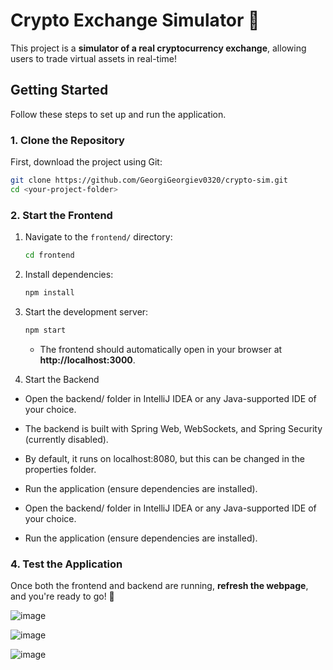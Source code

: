 # Crypto Exchange Simulator 🚀

This project is a **simulator of a real cryptocurrency exchange**, allowing users to trade virtual assets in real-time!  

## Getting Started  

Follow these steps to set up and run the application.

### 1. Clone the Repository  

First, download the project using Git:

```sh
git clone https://github.com/GeorgiGeorgiev0320/crypto-sim.git
cd <your-project-folder>
```

### 2. Start the Frontend  

1. Navigate to the `frontend/` directory:
   ```sh
   cd frontend
   ```
2. Install dependencies:
   ```sh
   npm install
   ```
3. Start the development server:
   ```sh
   npm start
   ```  
   - The frontend should automatically open in your browser at **http://localhost:3000**.  

3. Start the Backend

- Open the backend/ folder in IntelliJ IDEA or any Java-supported IDE of your choice.

- The backend is built with Spring Web, WebSockets, and Spring Security (currently disabled).

- By default, it runs on localhost:8080, but this can be changed in the properties folder.

- Run the application (ensure dependencies are installed).

- Open the backend/ folder in IntelliJ IDEA or any Java-supported IDE of your choice.

- Run the application (ensure dependencies are installed).

### 4. Test the Application  

Once both the frontend and backend are running, **refresh the webpage**, and you're ready to go! 🎉  






![image](https://github.com/user-attachments/assets/86dfd8d5-ba86-46b1-93c3-c38bc5899374)

![image](https://github.com/user-attachments/assets/37370c92-ef44-4c0c-aff1-030164bd85a3)

![image](https://github.com/user-attachments/assets/d9b95d4a-dcfe-4dac-b5bd-bb2327fce599)
